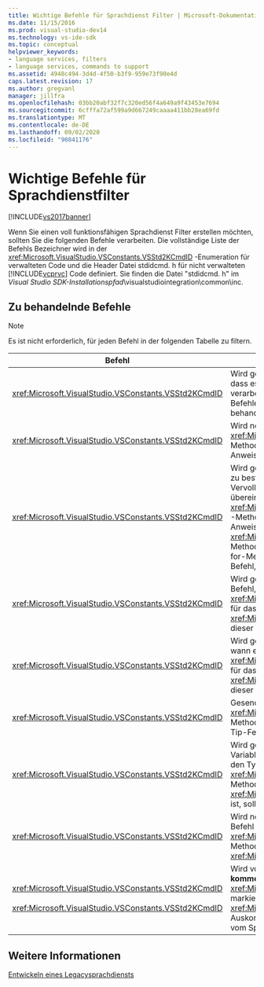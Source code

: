 ```yaml
---
title: Wichtige Befehle für Sprachdienst Filter | Microsoft-Dokumentation
ms.date: 11/15/2016
ms.prod: visual-studio-dev14
ms.technology: vs-ide-sdk
ms.topic: conceptual
helpviewer_keywords:
- language services, filters
- language services, commands to support
ms.assetid: 4948c494-3d4d-4f50-b3f9-959e73f90e4d
caps.latest.revision: 17
ms.author: gregvanl
manager: jillfra
ms.openlocfilehash: 03bb20abf32f7c320ed56f4a649a9f43453e7694
ms.sourcegitcommit: 6cfffa72af599a9d667249caaaa411bb28ea69fd
ms.translationtype: MT
ms.contentlocale: de-DE
ms.lasthandoff: 09/02/2020
ms.locfileid: "90841176"
---
```

# <a name="important-commands-for-language-service-filters"></a>Wichtige Befehle für Sprachdienstfilter
[!INCLUDE[vs2017banner](../../includes/vs2017banner.md)]

Wenn Sie einen voll funktionsfähigen Sprachdienst Filter erstellen möchten, sollten Sie die folgenden Befehle verarbeiten. Die vollständige Liste der Befehls Bezeichner wird in der <xref:Microsoft.VisualStudio.VSConstants.VSStd2KCmdID> -Enumeration für verwalteten Code und die Header Datei stdidcmd. h für nicht verwalteten [!INCLUDE[vcprvc](../../includes/vcprvc-md.md)] Code definiert. Sie finden die Datei "stdidcmd. h" im *Visual Studio SDK-Installationspfad*\visualstudiointegration\common\inc.  
  
## <a name="commands-to-handle"></a>Zu behandelnde Befehle  
  
> [!NOTE]
> Es ist nicht erforderlich, für jeden Befehl in der folgenden Tabelle zu filtern.  
  
|Befehl|BESCHREIBUNG|  
|-------------|-----------------|  
|<xref:Microsoft.VisualStudio.VSConstants.VSStd2KCmdID>|Wird gesendet, wenn der Benutzer mit der rechten Maustaste klickt. Dieser Befehl gibt an, dass es an der Zeit ist, ein Kontextmenü anzugeben. Wenn Sie diesen Befehl nicht verarbeiten, stellt der Text-Editor ein Standardkontext Menü ohne sprachspezifische Befehle bereit. Wenn Sie Ihre eigenen Befehle in dieses Menü einschließen möchten, behandeln Sie den Befehl, und zeigen Sie selbst ein Kontextmenü an.|  
|<xref:Microsoft.VisualStudio.VSConstants.VSStd2KCmdID>|Wird normalerweise gesendet, wenn der Benutzer STRG + J eingibt. Ruft die- <xref:Microsoft.VisualStudio.TextManager.Interop.IVsTextView.UpdateCompletionStatus%2A> Methode für auf <xref:Microsoft.VisualStudio.TextManager.Interop.IVsTextView> , um das Feld Anweisungs Vervollständigung anzuzeigen.|  
|<xref:Microsoft.VisualStudio.VSConstants.VSStd2KCmdID>|Wird gesendet, wenn der Benutzer ein Zeichen eingibt. Überwachen Sie diesen Befehl, um zu bestimmen, wann ein auslöserzeichen eingegeben wurde und wie Sie Anweisungs Vervollständigung, Methoden Tipps und Textmarker bereitstellen, z. b. Syntax Farben, übereinstimmende Klammern und Fehler Marker. Ruft die <xref:Microsoft.VisualStudio.TextManager.Interop.IVsTextView.UpdateCompletionStatus%2A> -Methode für die <xref:Microsoft.VisualStudio.TextManager.Interop.IVsTextView> for-Anweisungs Vervollständigung und die- <xref:Microsoft.VisualStudio.TextManager.Interop.IVsMethodTipWindow.SetMethodData%2A> Methode <xref:Microsoft.VisualStudio.TextManager.Interop.IVsMethodTipWindow> für die for-Methoden Tipps auf. Zur Unterstützung von Text Markern überwachen Sie diesen Befehl, um zu bestimmen, ob das typisierte Zeichen die Aktualisierung der Marker erfordert.|  
|<xref:Microsoft.VisualStudio.VSConstants.VSStd2KCmdID>|Wird gesendet, wenn der Benutzer die EINGABETASTE eingibt. Überwachen Sie diesen Befehl, um zu bestimmen, wann ein Methoden Tipp Fenster durch Aufrufen der- <xref:Microsoft.VisualStudio.TextManager.Interop.IVsMethodData.OnDismiss%2A> Methode für das geschlossen werden soll <xref:Microsoft.VisualStudio.TextManager.Interop.IVsMethodData> . Standardmäßig wird dieser Befehl in der Textansicht behandelt.|  
|<xref:Microsoft.VisualStudio.VSConstants.VSStd2KCmdID>|Wird gesendet, wenn der Benutzer die RÜCKTASTE eingibt. Monitor, um zu bestimmen, wann ein Methoden Tipp Fenster durch Aufrufen der- <xref:Microsoft.VisualStudio.TextManager.Interop.IVsMethodData.OnDismiss%2A> Methode für das geschlossen werden soll <xref:Microsoft.VisualStudio.TextManager.Interop.IVsMethodData> . Standardmäßig wird dieser Befehl in der Textansicht behandelt.|  
|<xref:Microsoft.VisualStudio.VSConstants.VSStd2KCmdID>|Gesendet von einem Menü oder einer Tastenkombination. Aufrufen der- <xref:Microsoft.VisualStudio.TextManager.Interop.IVsTextView.UpdateTipWindow%2A> Methode für den <xref:Microsoft.VisualStudio.TextManager.Interop.IVsTextView> , um das Tip-Fenster mit den Parameterinformationen zu aktualisieren.|  
|<xref:Microsoft.VisualStudio.VSConstants.VSStd2KCmdID>|Wird gesendet, wenn der Benutzer auf eine Variable zeigt oder den Cursor auf einer Variablen positioniert und im Menü **Bearbeiten** **Quick Infos** aus **IntelliSense** auswählt. Gibt den Typ der Variablen in einem Trinkgeld zurück, indem die- <xref:Microsoft.VisualStudio.TextManager.Interop.IVsTextView.UpdateTipWindow%2A> Methode für den aufgerufen wird <xref:Microsoft.VisualStudio.TextManager.Interop.IVsTextView> . Wenn das Debuggen aktiv ist, sollte der Tipp auch den Wert der Variablen anzeigen.|  
|<xref:Microsoft.VisualStudio.VSConstants.VSStd2KCmdID>|Wird normalerweise gesendet, wenn der Benutzer STRG + LEERTASTE eingibt. Mit diesem Befehl wird dem Sprachdienst mitgeteilt, dass die- <xref:Microsoft.VisualStudio.TextManager.Interop.IVsTextView.UpdateCompletionStatus%2A> Methode für den aufgerufen wird <xref:Microsoft.VisualStudio.TextManager.Interop.IVsTextView> .|  
|<xref:Microsoft.VisualStudio.VSConstants.VSStd2KCmdID><br /><br /> <xref:Microsoft.VisualStudio.VSConstants.VSStd2KCmdID>|Wird von einem Menü gesendet, in der **Regel im Menü** " **Bearbeiten** ", um die Auswahl zu **kommentieren** oder die **Auskommentierung der Auswahl** <xref:Microsoft.VisualStudio.VSConstants.VSStd2KCmdID> Gibt an, dass der Benutzer den markierten Text auskommentieren möchte. <xref:Microsoft.VisualStudio.VSConstants.VSStd2KCmdID> gibt an, dass der Benutzer die Auskommentierung des ausgewählten Texts aufheben möchte. Diese Befehle können nur vom Sprachdienst implementiert werden.|  
  
## <a name="see-also"></a>Weitere Informationen  
 [Entwickeln eines Legacysprachdiensts](../../extensibility/internals/developing-a-legacy-language-service.md)
